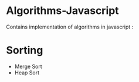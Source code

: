 # Algorithms-Javascript
Contains implementation of algorithms in javascript :

# Sorting
* Merge Sort 
* Heap Sort

